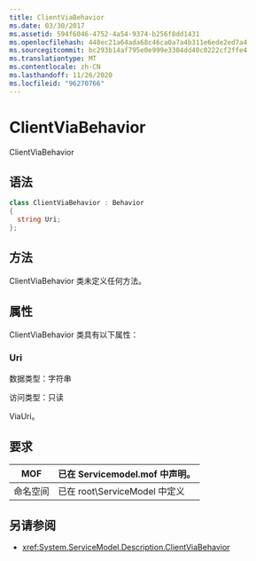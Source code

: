 ```yaml
---
title: ClientViaBehavior
ms.date: 03/30/2017
ms.assetid: 594f6046-4752-4a54-9374-b256f8dd1431
ms.openlocfilehash: 448ec21a64ada68c46ca0a7a4b311e6ede2ed7a4
ms.sourcegitcommit: bc293b14af795e0e999e3304dd40c0222cf2ffe4
ms.translationtype: MT
ms.contentlocale: zh-CN
ms.lasthandoff: 11/26/2020
ms.locfileid: "96270766"
---
```

# <a name="clientviabehavior"></a>ClientViaBehavior

ClientViaBehavior  
  
## <a name="syntax"></a>语法  
  
```csharp
class ClientViaBehavior : Behavior  
{  
  string Uri;  
};  
```  
  
## <a name="methods"></a>方法  

 ClientViaBehavior 类未定义任何方法。  
  
## <a name="properties"></a>属性  

 ClientViaBehavior 类具有以下属性：  
  
### <a name="uri"></a>Uri  

 数据类型：字符串  
  
 访问类型：只读  
  
 ViaUri。  
  
## <a name="requirements"></a>要求  
  
|MOF|已在 Servicemodel.mof 中声明。|  
|---------|-----------------------------------|  
|命名空间|已在 root\ServiceModel 中定义|  
  
## <a name="see-also"></a>另请参阅

- <xref:System.ServiceModel.Description.ClientViaBehavior>
